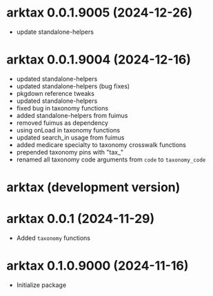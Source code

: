 <!-- NEWS.md is maintained by https://cynkra.github.io/fledge, do not edit -->

# arktax 0.0.1.9005 (2024-12-26)

* update standalone-helpers


# arktax 0.0.1.9004 (2024-12-16)

* updated standalone-helpers
* updated standalone-helpers (bug fixes)
* pkgdown reference tweaks
* updated standalone-helpers
* fixed bug in taxonomy functions
* added standalone-helpers from fuimus
* removed fuimus as dependency
* using onLoad in taxonomy functions
* updated search_in usage from fuimus
*  added medicare specialty to taxonomy crosswalk functions
*  prepended taxonomy pins with "tax_"
*  renamed all taxonomy code arguments from `code` to `taxonomy_code`


# arktax (development version)

# arktax 0.0.1 (2024-11-29)

* Added `taxonomy` functions

# arktax 0.1.0.9000 (2024-11-16)

* Initialize package
